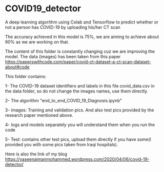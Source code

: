 # COVID19_detector
A deep learning algorithm using Colab and Tensorflow to predict whether or not a person has COVID-19 by uploading his/her CT scan

The accuracy achieved in this model is 75%, we are aiming to achieve about 90% as we are working on that.

The content of this folder is constantly changing cuz we are improving the model.
The data (images) has been taken from this paper
https://paperswithcode.com/paper/covid-ct-dataset-a-ct-scan-dataset-about#code

This folder contains:


1- The COVID-19 dataset identifiers and labels in this file covid_data.csv in the data folder, so do not change the images names, use them directly.


2- The algorithm "end_to_end_COVID_19_Diagnosis.ipynb"


3- images: Training and validation pics. And also test pics provided by the research paper mentioned above.


4- logs and models separately you will understand them when you run the code


5- Test: contains other test pics, upload them directly if you have some(I provided you with some pics taken from Iraqi hospitals).  

Here is also the link of my blog
https://yaseenaimanmohammed.wordpress.com/2020/04/06/covid-19-detector/
